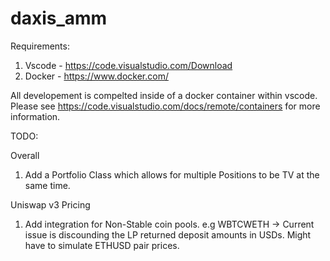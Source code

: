 # daxis_amm

Requirements:
1. Vscode - https://code.visualstudio.com/Download
2. Docker - https://www.docker.com/

All developement is compelted inside of a docker container within vscode.
Please see https://code.visualstudio.com/docs/remote/containers for more information.


TODO:

Overall
1. Add a Portfolio Class which allows for multiple Positions to be TV at the same time.

Uniswap v3 Pricing
1. Add integration for Non-Stable coin pools. e.g WBTCWETH -> Current issue is discounding the LP returned deposit amounts in USDs. Might have to simulate ETHUSD pair prices.
